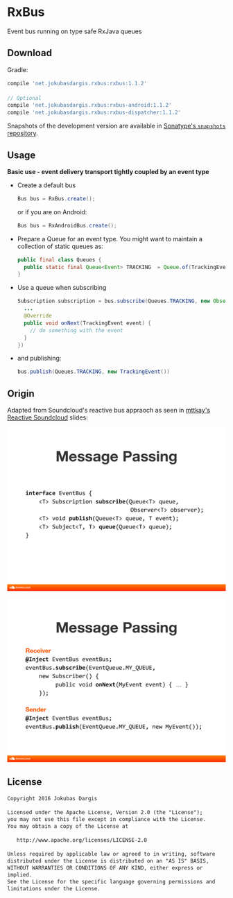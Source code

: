 RxBus
=====
Event bus running on type safe RxJava queues

Download
--------
Gradle:
```groovy
compile 'net.jokubasdargis.rxbus:rxbus:1.1.2'

// Optional
compile 'net.jokubasdargis.rxbus:rxbus-android:1.1.2'
compile 'net.jokubasdargis.rxbus:rxbus-dispatcher:1.1.2'
```

Snapshots of the development version are available in [Sonatype's `snapshots` repository][snap].

Usage
-----

**Basic use - event delivery transport tightly coupled by an event type**

* Create a default bus

  ```java
  Bus bus = RxBus.create();
  ```

  or if you are on Android:

  ```java
  Bus bus = RxAndroidBus.create();
  ```

* Prepare a Queue for an event type. You might want to maintain a collection of static queues as:

  ```java
  public final class Queues {
    public static final Queue<Event> TRACKING  = Queue.of(TrackingEvent.class).build();
  }
  ```

* Use a queue when subscribing

  ```java
  Subscription subscription = bus.subscribe(Queues.TRACKING, new Observer<Event> {
    ...
    @Override
    public void onNext(TrackingEvent event) {
      // do something with the event
    }
  })
  ```

* and publishing:

  ```java
  bus.publish(Queues.TRACKING, new TrackingEvent())
  ```


Origin
------
Adapted from Soundcloud's reactive bus appraoch as seen in [mttkay's](https://github.com/mttkay) [Reactive Soundcloud](https://speakerdeck.com/mttkay/reactive-soundcloud-tackling-complexity-in-large-applications) slides:

![bus](/assets/eventbus_1.jpg)

![bus](/assets/eventbus_2.jpg)

License
-------

    Copyright 2016 Jokubas Dargis

    Licensed under the Apache License, Version 2.0 (the "License");
    you may not use this file except in compliance with the License.
    You may obtain a copy of the License at

       http://www.apache.org/licenses/LICENSE-2.0

    Unless required by applicable law or agreed to in writing, software
    distributed under the License is distributed on an "AS IS" BASIS,
    WITHOUT WARRANTIES OR CONDITIONS OF ANY KIND, either express or implied.
    See the License for the specific language governing permissions and
    limitations under the License.


 [snap]: https://oss.sonatype.org/content/repositories/snapshots/
